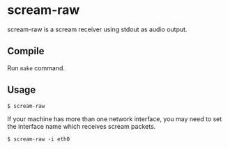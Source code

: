 # scream-raw

scream-raw is a scream receiver using stdout as audio output.

## Compile

Run `make` command.

## Usage

```shell
$ scream-raw
```

If your machine has more than one network interface, you may need to
set the interface name which receives scream packets.

```shell
$ scream-raw -i eth0
```


